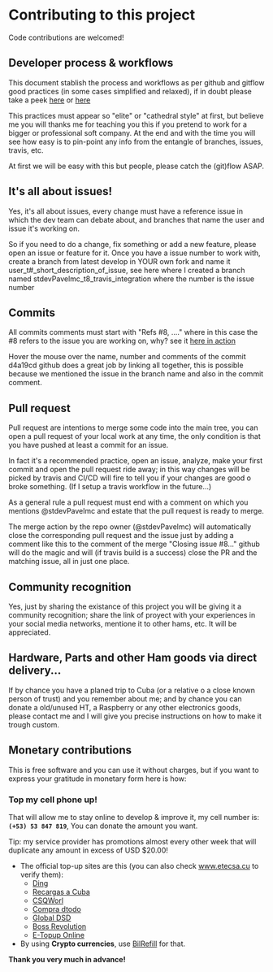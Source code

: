 # Contributing to this project

Code contributions are welcomed!

## Developer process & workflows

This document stablish the process and workflows as per github and gitflow good practices (in some cases simplified and relaxed), if in doubt please take a peek [here](https://medium.com/@devmrin/learn-complete-gitflow-workflow-basics-how-to-from-start-to-finish-8756ad5b7394) or [here](https://nvie.com/posts/a-successful-git-branching-model/)

This practices must appear so "elite" or "cathedral style" at first, but believe me you will thanks me for teaching you this if you pretend to work for a bigger or professional soft company. At the end and with the time you will see how easy is to pin-point any info from the entangle of branches, issues, travis, etc.

At first we will be easy with this but people, please catch the (git)flow ASAP.

## It's all about issues!

Yes, it's all about issues, every change must have a reference issue in which the dev team can debate about, and branches that name the user and issue it's working on.

So if you need to do a change, fix something or add a new feature, please open an issue or feature for it. Once you have a issue number to work with, create a branch from latest develop in YOUR own fork and name it user_t#_short_description_of_issue, see here where I created a branch named stdevPavelmc_t8_travis_integration where the number is the issue number

## Commits

All commits comments must start with "Refs #8, ...." where in this case the #8 refers to the issue you are working on, why? see it [here in action](https://github.com/swl-x/MystiQ/issues/8)

Hover the mouse over the name, number and comments of the commit d4a19cd github does a great job by linking all together, this is possible because we mentioned the issue in the branch name and also in the commit comment.

## Pull request

Pull request are intentions to merge some code into the main tree, you can open a pull request of your local work at any time, the only condition is that you have pushed at least a commit for an issue.

In fact it's a recommended practice, open an issue, analyze, make your first commit and open the pull request ride away; in this way changes will be picked by travis and CI/CD will fire to tell you if your changes are good o broke something. (If I setup a travis workflow in the future...)

As a general rule a pull request must end with a comment on which you mentions @stdevPavelmc and estate that the pull request is ready to merge.

The merge action by the repo owner (@stdevPavelmc) will automatically close the corresponding pull request and the issue just by adding a comment like this to the comment of the merge "Closing issue #8..." github will do the magic and will (if travis build is a success) close the PR and the matching issue, all in just one place.

## Community recognition

Yes, just by sharing the existance of this project you will be giving it a community recognition; share the link of proyect with your experiences in your social media networks, mentione it to other hams, etc. It will be appreciated.

## Hardware, Parts and other Ham goods via direct delivery...

If by chance you have a planed trip to Cuba (or a relative o a close known person of trust) and you remember about me; and by chance you can donate a old/unused HT, a Raspberry or any other electronics goods, please contact me and I will give you precise instructions on how to make it trough custom.

## Monetary contributions

This is free software and you can use it without charges, but if you want to express your gratitude in monetary form here is how:

### Top my cell phone up!

That will allow me to stay online to develop & improve it, my cell number is: **`(+53) 53 847 819`**, You can donate the amount you want.

Tip: my service provider has promotions almost every other week that will duplicate any amount in excess of USD $20.00!

- The official top-up sites are this (you can also check www.etecsa.cu to verify them):
  - [Ding](https://www.ding.com)
  - [Recargas a Cuba](https://www.recargasacuba.com)
  - [CSQWorl](https://www.csqworld.com)
  - [Compra dtodo](https://moviles.compra-dtodo.com)
  - [Global DSD](https://www.globaldsd.com)
  - [Boss Revolution](https://www.bossrevolution.com)
  - [E-Topup Online](https://cubacel.etopuponline.com)
- By using **Crypto currencies**, use [BilRefill](https://www.bitrefill.com/buy/cubacel-cuba/?hl=en) for that.

**Thank you very much in advance!**
